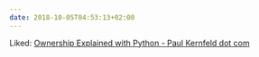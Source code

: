 ```yaml
---
date: 2018-10-05T04:53:13+02:00
---
```


Liked: [Ownership Explained with Python - Paul Kernfeld dot com](https://paulkernfeld.com/2018/09/16/ownership-explained-with-python.html)
